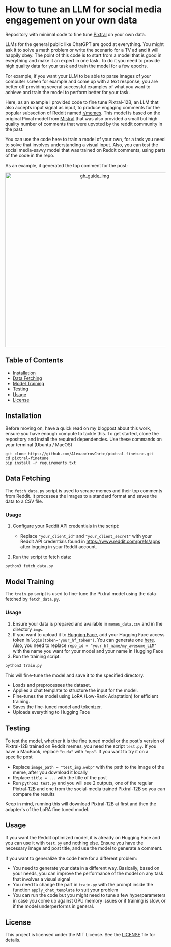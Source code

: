 # How to tune an LLM for social media engagement on your own data
Repository with minimal code to fine tune [Pixtral](https://mistral.ai/news/pixtral-12b/) on your own data.

LLMs for the general public like ChatGPT are good at everything. You might ask it to solve a math problem or write the scenario for a TV ad and it will happily obey. The point of this code is to start from a model that is good in everything and make it an expert in one task. To do it you need to provide high quality data for your task and train the model for a few epochs.

For example, if you want your LLM to be able to parse images of your computer screen for example and come up with a text response, you are better off providing several successful examples of what you want to achieve and train the model to perform better for your task.

Here, as an example I provided code to fine tune Pixtral-12B, an LLM that also accepts input signal as input, to produce engaging comments for the popular subsection of Reddit named [r/memes](https://www.reddit.com/r/memes/). This model is based on the original Pixral model from [Mistral](https://mistral.ai/) that was also provided a small but high quality number of comments that were upvoted by the reddit community in the past.

You can use the code here to train a model of your own, for a task you need to solve that involves understanding a visual input. Also, you can test the social media-savvy model that was trained on Reddit comments, using parts of the code in the repo.

As an example, it generated the top comment for the post:

<p align="center">
<img width="546" alt="gh_guide_img" src="https://github.com/user-attachments/assets/5cfbe84c-1eb2-4b05-9923-3f24475baaff" />
</p>

## Table of Contents

- [Installation](#installation)
- [Data Fetching](#data-fetching)
- [Model Training](#model-training)
- [Testing](#testing)
- [Usage](#usage)
- [License](#license)

## Installation
Before moving on, have a quick read on my blogpost about this work, ensure you have enough compute to tackle this. 
To get started, clone the repository and install the required dependencies. Use these commands on your terminal (Ubuntu / MacOS)

```
git clone https://github.com/AlexandrosChrtn/pixtral-finetune.git
cd pixtral-finetune
pip install -r requirements.txt
```

## Data Fetching

The `fetch_data.py` script is used to scrape memes and their top comments from Reddit. It processes the images to a standard format and saves the data to a CSV file.

### Usage

1. Configure your Reddit API credentials in the script:
   - Replace `"your_client_id"` and `"your_client_secret"` with your Reddit API credentials found in https://www.reddit.com/prefs/apps after logging in your Reddit account.

2. Run the script to fetch data:
```
python3 fetch_data.py
```

## Model Training

The `train.py` script is used to fine-tune the Pixtral model using the data fetched by `fetch_data.py`.

### Usage

1. Ensure your data is prepared and available in `memes_data.csv` and in the directory `imgs`.
2. If you want to upload it to [Hugging Face](https://huggingface.co/), add your Hugging Face access token in `login(token="your_hf_token")`. You can generate one [here](https://huggingface.co/settings/tokens). Also, you need to replace `repo_id = "your_hf_name/my_awesome_LLM"` with the name you want for your model and your name in Hugging Face
3. Run the training script:
```
python3 train.py
```

This will fine-tune the model and save it to the specified directory.

- Loads and preprocesses the dataset.
- Applies a chat template to structure the input for the model.
- Fine-tunes the model using LoRA (Low-Rank Adaptation) for efficient training.
- Saves the fine-tuned model and tokenizer.
- Uploads everything to Hugging Face

## Testing

To test the model, whether it is the fine tuned model or the post's version of Pixtral-12B trained on Reddit memes, you need the script `test.py`. If you have a MacBook, replace `"cuda"` with `"mps"`. If you want to try it on a specific post
- Replace `image_path = "test_img.webp"` with the path to the image of the meme, after you download it locally
- Replace `title = ...` with the title of the post
- Run `python3 test.py` and you will see 2 outputs, one of the regular Pixtral-12B and one from the social-media trained Pixtral-12B so you can compare the results

Keep in mind, running this will download Pixtral-12B at first and then the adapter's of the LoRA fine tuned model.

## Usage

If you want the Reddit optimized model, it is already on Hugging Face and you can use it with `test.py` and nothing else. Ensure you have the necessary image and post title, and use the model to generate a comment.

If you want to generalize the code here for a different problem:
- You need to generate your data in a different way. Basically, based on your needs, you can improve the performance of the model on any task that involves a visual signal
- You need to change the part in `train.py` with the prompt inside the function `apply_chat_template` to suit your problem
- You can run the code but you might need to tune a few hyperparameters in case you come up against GPU memory issues or if training is slow, or if the model underperforms in general.

## License

This project is licensed under the MIT License. See the [LICENSE](LICENSE) file for details.
